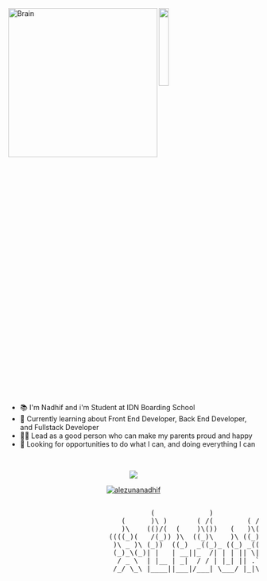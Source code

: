 <img align="left" alt="Brain" width="300" src="http://gifimage.net/wp-content/uploads/2017/10/cerebro-gif-tumblr-3.gif">

<img src="https://github.com/vimalverma558/vimalverma558/blob/v2/img/hello.gif" width="20%">

- 📚 I'm Nadhif and i'm Student at IDN Boarding School 
- 🧠 Currently learning about Front End Developer, Back End Developer, and Fullstack Developer
- 👩‍💻 Lead as a good person who can make my parents proud and happy
- 🧪 Looking for opportunities to do what I can, and doing everything I can

<br />

<p align="center"></p>
<p align="center"><img src="https://img.shields.io/github/followers/alezunanadhif?label=Followers&logo=Github&style=for-the-badge" /> </p>
<p align="center"><a href="https://github.com/ryo-ma/github-profile-trophy"><img src="https://github-profile-trophy.vercel.app/?username=alezunanadhif&row=1&no-frame=true" alt="alezunanadhif" /></a></p>

<pre>

                                  (             )           )              )         (         )  (    (     
                           (      )\ )       ( /(        ( /(   (       ( /(   (     )\ )   ( /(  )\ ) )\ )  
                           )\    (()/(  (    )\())   (   )\())  )\      )\())  )\   (()/(   )\())(()/((()/(  
                        ((((_)(   /(_)) )\  ((_)\    )\ ((_)\((((_)(   ((_)\((((_)(  /(_)) ((_)\  /(_))/(_)) 
                         )\ _ )\ (_))  ((_)  _((_)_ ((_) _((_))\ _ )\   _((_))\ _ )\(_))_   _((_)(_)) (_))_| 
                         (_)_\(_)| |   | __||_  /| | | || \| |(_)_\(_) | \| |(_)_\(_)|   \ | || ||_ _|| |_   
                          / _ \  | |__ | _|  / / | |_| || .` | / _ \   | .` | / _ \  | |) || __ | | | | __|  
                         /_/ \_\ |____||___|/___| \___/ |_|\_|/_/ \_\  |_|\_|/_/ \_\ |___/ |_||_||___||_|    
                                                                                     
</pre>
